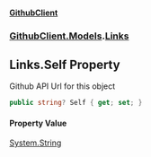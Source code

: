 #### [GithubClient](index 'index')
### [GithubClient.Models](GithubClient.Models 'GithubClient.Models').[Links](GithubClient.Models.Links 'GithubClient.Models.Links')

## Links.Self Property

Github API Url for this object

```csharp
public string? Self { get; set; }
```

#### Property Value
[System.String](https://docs.microsoft.com/en-us/dotnet/api/System.String 'System.String')